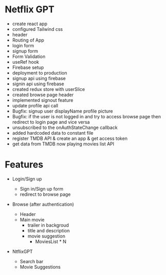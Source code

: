 # Netflix GPT


- create react app
- configured Tailwind css
- header
- Routing of App
- login form
- signup form
- Form Validation
- useRef hook
- Firebase setup
- deployment to production
- signup api using firebase
- signin api using firebase
- created redux store with userSlice
- created browse page header
- implemented signout feature
- update profile api call
- Bugfix: signup user displayName profile picture
- Bugfix: if the user is not logged in and try to access browse page then redirect to login page and vice versa
- unsubscribed to the onAuthStateChange callback
- added hardcoded data to constant file
- register TMDB API & create an app & get access token
- get data from TMDB now playing movies list API


# Features

- Login/Sign up 
    - Sign in/Sign up form
    - redirect to browse page

- Browse (after authentication)
    - Header
    - Main movie
        - trailer in backgroud
        - title and description
        - movie suggestion
            - MoviesList * N

- NtflixGPT
    - Search bar
    - Movie Suggestions